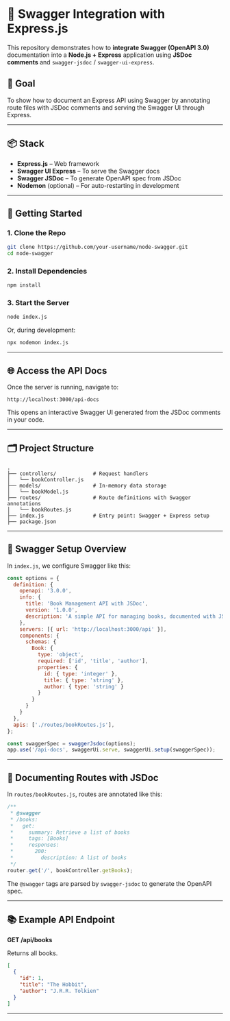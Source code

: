 # 📘 Swagger Integration with Express.js

This repository demonstrates how to **integrate Swagger (OpenAPI 3.0)** documentation into a **Node.js + Express** application using **JSDoc comments** and `swagger-jsdoc` / `swagger-ui-express`.

## 🎯 Goal

To show how to document an Express API using Swagger by annotating route files with JSDoc comments and serving the Swagger UI through Express.

---

## 📦 Stack

* **Express.js** – Web framework
* **Swagger UI Express** – To serve the Swagger docs
* **Swagger JSDoc** – To generate OpenAPI spec from JSDoc
* **Nodemon** (optional) – For auto-restarting in development

---

## 🚀 Getting Started

### 1. Clone the Repo

```bash
git clone https://github.com/your-username/node-swagger.git
cd node-swagger
```

### 2. Install Dependencies

```bash
npm install
```

### 3. Start the Server

```bash
node index.js
```

Or, during development:

```bash
npx nodemon index.js
```

---

## 🌐 Access the API Docs

Once the server is running, navigate to:

```
http://localhost:3000/api-docs
```

This opens an interactive Swagger UI generated from the JSDoc comments in your code.

---

## 🗂️ Project Structure

```
.
├── controllers/            # Request handlers
│   └── bookController.js
├── models/                 # In-memory data storage
│   └── bookModel.js
├── routes/                 # Route definitions with Swagger annotations
│   └── bookRoutes.js
├── index.js                # Entry point: Swagger + Express setup
├── package.json
```

---

## 🔧 Swagger Setup Overview

In `index.js`, we configure Swagger like this:

```js
const options = {
  definition: {
    openapi: '3.0.0',
    info: {
      title: 'Book Management API with JSDoc',
      version: '1.0.0',
      description: 'A simple API for managing books, documented with JSDoc.',
    },
    servers: [{ url: 'http://localhost:3000/api' }],
    components: {
      schemas: {
        Book: {
          type: 'object',
          required: ['id', 'title', 'author'],
          properties: {
            id: { type: 'integer' },
            title: { type: 'string' },
            author: { type: 'string' }
          }
        }
      }
    }
  },
  apis: ['./routes/bookRoutes.js'],
};

const swaggerSpec = swaggerJsdoc(options);
app.use('/api-docs', swaggerUi.serve, swaggerUi.setup(swaggerSpec));
```

---

## 📝 Documenting Routes with JSDoc

In `routes/bookRoutes.js`, routes are annotated like this:

```js
/**
 * @swagger
 * /books:
 *   get:
 *     summary: Retrieve a list of books
 *     tags: [Books]
 *     responses:
 *       200:
 *         description: A list of books
 */
router.get('/', bookController.getBooks);
```

The `@swagger` tags are parsed by `swagger-jsdoc` to generate the OpenAPI spec.

---

## 📚 Example API Endpoint

**GET /api/books**

Returns all books.

```json
[
  {
    "id": 1,
    "title": "The Hobbit",
    "author": "J.R.R. Tolkien"
  }
]
```

---



